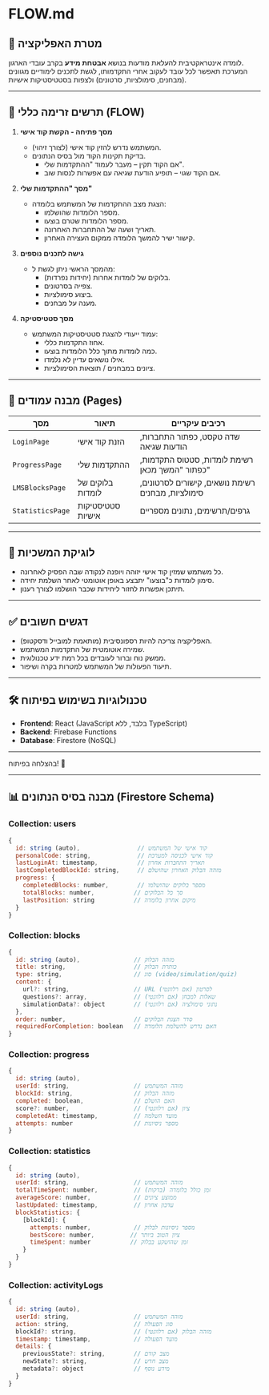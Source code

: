 # FLOW.md

## 🎯 מטרת האפליקציה

לומדה אינטראקטיבית להעלאת מודעות בנושא **אבטחת מידע** בקרב עובדי הארגון.  
המערכת תאפשר לכל עובד לעקוב אחרי התקדמותו, לגשת לתכנים לימודיים מגוונים (מבחנים, סימולציות, סרטונים) ולצפות בסטטיסטיקות אישיות.

---

## 🧭 תרשים זרימה כללי (FLOW)

1. **מסך פתיחה - הקשת קוד אישי**
   - המשתמש נדרש להזין קוד אישי (לצורך זיהוי).
   - בדיקת תקינות הקוד מול בסיס הנתונים.
     - אם הקוד תקין – מעבר לעמוד "ההתקדמות שלי".
     - אם הקוד שגוי – תופיע הודעת שגיאה עם אפשרות לנסות שוב.

2. **מסך "ההתקדמות שלי"**
   - הצגת מצב ההתקדמות של המשתמש בלומדה:
     - מספר הלומדות שהושלמו.
     - מספר הלומדות שטרם בוצעו.
     - תאריך ושעה של ההתחברות האחרונה.
     - קישור ישיר להמשך הלומדה ממקום העצירה האחרון.

3. **גישה לתכנים נוספים**
   - מהמסך הראשי ניתן לגשת ל:
     - בלוקים של לומדות אחרות (יחידות נפרדות).
     - צפייה בסרטונים.
     - ביצוע סימולציות.
     - מענה על מבחנים.

4. **מסך סטטיסטיקה**
   - עמוד ייעודי להצגת סטטיסטיקות המשתמש:
     - אחוז התקדמות כללי.
     - כמה לומדות מתוך כלל הלומדות בוצעו.
     - אילו נושאים עדיין לא נלמדו.
     - ציונים במבחנים / תוצאות הסימולציות.

---

## 🧱 מבנה עמודים (Pages)

| מסך | תיאור | רכיבים עיקריים |
|-----|--------|----------------|
| `LoginPage` | הזנת קוד אישי | שדה טקסט, כפתור התחברות, הודעות שגיאה |
| `ProgressPage` | ההתקדמות שלי | רשימת לומדות, סטטוס התקדמות, כפתור "המשך מכאן" |
| `LMSBlocksPage` | בלוקים של לומדות | רשימת נושאים, קישורים לסרטונים, סימולציות, מבחנים |
| `StatisticsPage` | סטטיסטיקות אישיות | גרפים/תרשימים, נתונים מספריים |

---

## 🧠 לוגיקת המשכיות

- כל משתמש שמזין קוד אישי יזוהה ויופנה לנקודה שבה הפסיק לאחרונה.
- סימון לומדות כ"בוצעו" יתבצע באופן אוטומטי לאחר השלמת יחידה.
- תיתכן אפשרות לחזור ליחידות שכבר הושלמו לצורך רענון.

---

## ✅ דגשים חשובים

- האפליקציה צריכה להיות רספונסיבית (מותאמת למובייל ודסקטופ).
- שמירה אוטומטית של התקדמות המשתמש.
- ממשק נוח וברור לעובדים בכל רמת ידע טכנולוגית.
- תיעוד הפעולות של המשתמש למטרות בקרה ושיפור.

---

## 🛠 טכנולוגיות בשימוש בפיתוח

- **Frontend**: React (JavaScript בלבד, ללא TypeScript)
- **Backend**: Firebase Functions
- **Database**: Firestore (NoSQL)

---

בהצלחה בפיתוח! 🚀

---

## 📊 מבנה בסיס הנתונים (Firestore Schema)

### Collection: users
```javascript
{
  id: string (auto),                // קוד אישי של המשתמש
  personalCode: string,             // קוד אישי לכניסה למערכת
  lastLoginAt: timestamp,           // תאריך התחברות אחרון
  lastCompletedBlockId: string,     // מזהה הבלוק האחרון שהושלם
  progress: {
    completedBlocks: number,        // מספר בלוקים שהושלמו
    totalBlocks: number,           // סך כל הבלוקים
    lastPosition: string           // מיקום אחרון בלומדה
  }
}
```

### Collection: blocks
```javascript
{
  id: string (auto),               // מזהה הבלוק
  title: string,                   // כותרת הבלוק
  type: string,                    // סוג (video/simulation/quiz)
  content: {
    url?: string,                  // URL לסרטון (אם רלוונטי)
    questions?: array,             // שאלות למבחן (אם רלוונטי)
    simulationData?: object        // נתוני סימולציה (אם רלוונטי)
  },
  order: number,                   // סדר הצגת הבלוקים
  requiredForCompletion: boolean   // האם נדרש להשלמת הלומדה
}
```

### Collection: progress
```javascript
{
  id: string (auto),
  userId: string,                  // מזהה המשתמש
  blockId: string,                 // מזהה הבלוק
  completed: boolean,              // האם הושלם
  score?: number,                  // ציון (אם רלוונטי)
  completedAt: timestamp,          // מועד השלמה
  attempts: number                 // מספר ניסיונות
}
```

### Collection: statistics
```javascript
{
  id: string (auto),
  userId: string,                  // מזהה המשתמש
  totalTimeSpent: number,          // זמן כולל בלומדה (בדקות)
  averageScore: number,            // ממוצע ציונים
  lastUpdated: timestamp,          // עדכון אחרון
  blockStatistics: {
    [blockId]: {
      attempts: number,            // מספר ניסיונות לבלוק
      bestScore: number,          // ציון הטוב ביותר
      timeSpent: number           // זמן שהושקע בבלוק
    }
  }
}
```

### Collection: activityLogs
```javascript
{
  id: string (auto),
  userId: string,                  // מזהה המשתמש
  action: string,                  // סוג הפעולה
  blockId?: string,                // מזהה הבלוק (אם רלוונטי)
  timestamp: timestamp,            // מועד הפעולה
  details: {
    previousState?: string,        // מצב קודם
    newState?: string,             // מצב חדש
    metadata?: object              // מידע נוסף
  }
}
```
